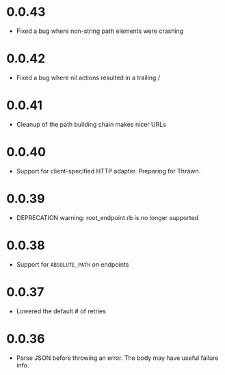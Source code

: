 # 0.0.43
* Fixed a bug where non-string path elements were crashing

# 0.0.42
* Fixed a bug where nil actions resulted in a trailing /

# 0.0.41
* Cleanup of the path building chain makes nicer URLs

# 0.0.40
* Support for client-specified HTTP adapter. Preparing for Thrawn.

# 0.0.39
* DEPRECATION warning: root_endpoint.rb is no longer supported

# 0.0.38
* Support for `ABSOLUTE_PATH` on endpoints

# 0.0.37
* Lowered the default # of retries

# 0.0.36
* Parse JSON before throwing an error. The body may have useful failure info.

